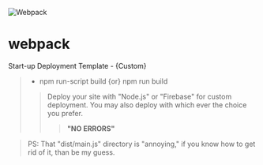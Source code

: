 ![Webpack](https://miro.medium.com/max/2400/1*xQCjgB2DVqhtqGoGw9E6TQ.png)

# webpack
 Start-up Deployment Template - {Custom}
> - npm run-script build {or} npm run build
>> Deploy your site with "Node.js" or "Firebase" for custom deployment.
>> You may also deploy with which ever the choice you prefer.
>>> **"NO ERRORS"**

> PS: That "dist/main.js" directory is "annoying," if you know how to get rid of it, than be my guess.
